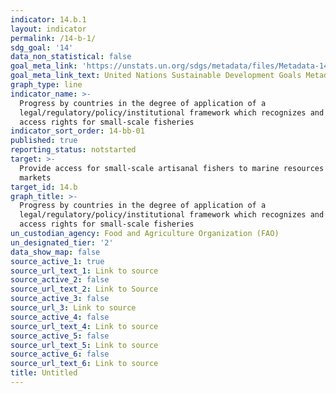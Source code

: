 ```yaml
---
indicator: 14.b.1
layout: indicator
permalink: /14-b-1/
sdg_goal: '14'
data_non_statistical: false
goal_meta_link: 'https://unstats.un.org/sdgs/metadata/files/Metadata-14-0b-01.pdf'
goal_meta_link_text: United Nations Sustainable Development Goals Metadata (pdf 288kB)
graph_type: line
indicator_name: >-
  Progress by countries in the degree of application of a
  legal/regulatory/policy/institutional framework which recognizes and protects
  access rights for small-scale fisheries
indicator_sort_order: 14-bb-01
published: true
reporting_status: notstarted
target: >-
  Provide access for small-scale artisanal fishers to marine resources and
  markets
target_id: 14.b
graph_title: >-
  Progress by countries in the degree of application of a
  legal/regulatory/policy/institutional framework which recognizes and protects
  access rights for small-scale fisheries
un_custodian_agency: Food and Agriculture Organization (FAO)
un_designated_tier: '2'
data_show_map: false
source_active_1: true
source_url_text_1: Link to source
source_active_2: false
source_url_text_2: Link to Source
source_active_3: false
source_url_3: Link to source
source_active_4: false
source_url_text_4: Link to source
source_active_5: false
source_url_text_5: Link to source
source_active_6: false
source_url_text_6: Link to source
title: Untitled
---
```

